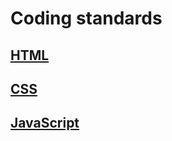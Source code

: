 # Coding standards

## [HTML](/docs/coding-standards/html.md)

## [CSS](/docs/coding-standards/css.md)

## [JavaScript](/docs/coding-standards/js.md)
